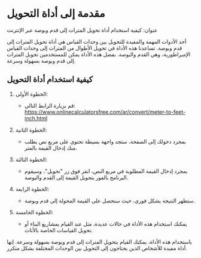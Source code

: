 مقدمة إلى أداة التحويل
======================

عنوان: كيفية استخدام أداة تحويل المترات إلى قدم وبوصة عبر الإنترنت

أحد الأدوات المهمة والمفيدة للتحويل بين وحدات القياس هي أداة تحويل المترات إلى قدم وبوصة. تساعدنا هذه الأداة في تحويل الأطوال من المترات إلى وحدات القياس الإمبراطورية، وهي القدم والبوصة. بفضل هذه الأداة يمكن للمستخدمين تحويل المترات إلى قدم وبوصة بسهولة وسرعة.

 كيفية استخدام أداة التحويل 
----------------------------

1. الخطوة الأولى:
    
    
    - قم بزيارة الرابط التالي: <https://www.onlinecalculatorsfree.com/ar/convert/meter-to-feet-inch.html>
2. الخطوة الثانية:
    
    
    - بمجرد دخولك إلى الصفحة، ستجد واجهة بسيطة تحتوي على مربع نص يطلب منك إدخال القيمة بالمتر.
3. الخطوة الثالثة:
    
    
    - بمجرد إدخال القيمة المطلوبة في مربع النص، انقر فوق زر "تحويل"، وسيقوم البرنامج بالفور بتحويل القيمة إلى القدم والبوصة.
4. الخطوة الرابعة:
    
    
    - ستظهر النتيجة بشكل فوري، حيث ستحصل على القيمة المحولة إلى قدم وبوصة.
5. الخطوة الخامسة:
    
    
    - يمكنك استخدام هذه الأداة في حالات عديدة، مثل عند القيام بمشاريع البناء أو تحويل القياسات الخاصة بالأثاث.

باستخدام هذه الأداة، يمكنك القيام بتحويل المترات إلى قدم وبوصة بسهولة وسرعة. إنها أداة مفيدة للأشخاص الذين يحتاجون إلى التحويل بين الوحدات المختلفة بشكل متكرر.